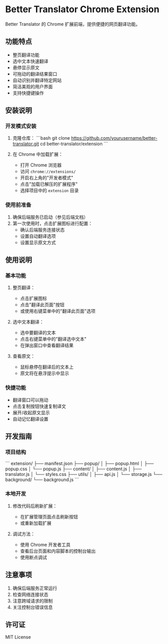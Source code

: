 # Better Translator Chrome Extension

Better Translator 的 Chrome 扩展前端，提供便捷的网页翻译功能。

## 功能特点

- 整页翻译功能
- 选中文本快速翻译
- 悬停显示原文
- 可拖动的翻译结果窗口
- 自动识别并翻译特定网站
- 简洁美观的用户界面
- 支持快捷键操作

## 安装说明

### 开发模式安装

1. 克隆仓库：
\```bash
git clone https://github.com/yourusername/better-translator.git
cd better-translator/extension
\```

2. 在 Chrome 中加载扩展：
   - 打开 Chrome 浏览器
   - 访问 `chrome://extensions/`
   - 开启右上角的"开发者模式"
   - 点击"加载已解压的扩展程序"
   - 选择项目中的 `extension` 目录

### 使用前准备

1. 确保后端服务已启动（参见后端文档）
2. 第一次使用时，点击扩展图标进行配置：
   - 确认后端服务连接状态
   - 设置自动翻译选项
   - 设置显示原文方式

## 使用说明

### 基本功能

1. 整页翻译：
   - 点击扩展图标
   - 点击"翻译此页面"按钮
   - 或使用右键菜单中的"翻译此页面"选项

2. 选中文本翻译：
   - 选中要翻译的文本
   - 点击右键菜单中的"翻译选中文本"
   - 在弹出窗口中查看翻译结果

3. 查看原文：
   - 鼠标悬停在翻译后的文本上
   - 原文将在悬浮提示中显示

### 快捷功能

- 翻译窗口可以拖动
- 点击复制按钮快速复制译文
- 展开/收起原文显示
- 自动记忆翻译设置

## 开发指南

### 项目结构
\```
extension/
├── manifest.json
├── popup/
│   ├── popup.html
│   ├── popup.css
│   └── popup.js
├── content/
│   ├── content.js
│   ├── translator.js
│   └── styles.css
├── utils/
│   ├── api.js
│   └── storage.js
└── background/
    └── background.js
\```

### 本地开发

1. 修改代码后刷新扩展：
   - 在扩展管理页面点击刷新按钮
   - 或重新加载扩展

2. 调试方法：
   - 使用 Chrome 开发者工具
   - 查看后台页面和内容脚本的控制台输出
   - 使用断点调试

## 注意事项

1. 确保后端服务正常运行
2. 检查网络连接状态
3. 注意跨域请求的限制
4. 关注控制台错误信息

## 许可证

MIT License